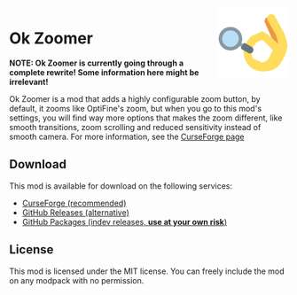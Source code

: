 <img src="./src/main/resources/assets/okzoomer/icon.png" align="right" width="128px" alt="Ok Zoomer icon"/>

# Ok Zoomer

**NOTE: Ok Zoomer is currently going through a complete rewrite! Some information here might be irrelevant!**

Ok Zoomer is a mod that adds a highly configurable zoom button, by default, it zooms like OptiFine's zoom, but when you go to this mod's settings, you will find way more options that makes the zoom different, like smooth transitions, zoom scrolling and reduced sensitivity instead of smooth camera. For more information, see the [CurseForge page](https://www.curseforge.com/minecraft/mc-mods/ok-zoomer)

## Download

This mod is available for download on the following services:

- [CurseForge (recommended)](https://www.curseforge.com/minecraft/mc-mods/ok-zoomer)
- [GitHub Releases (alternative)](https://github.com/joaoh1/OkZoomer/releases)
- [GitHub Packages (indev releases, **use at your own risk**)](https://github.com/joaoh1/OkZoomer/packages)

## License

This mod is licensed under the MIT license. You can freely include the mod on any modpack with no permission.
